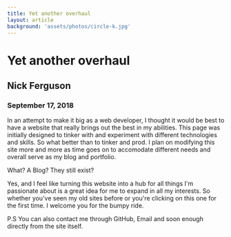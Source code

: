```yaml
---
title: Yet another overhaul
layout: article
background: 'assets/photos/circle-k.jpg'
---
```

# Yet another overhaul

## Nick Ferguson
### September 17, 2018

In an attempt to make it big as a web developer, I thought it would be best to have a website that really brings out the best in my abilities. This page was initially designed to tinker with and experiment with different technologies and skills. So what better than to tinker and prod. I plan on modifying this site more and more as time goes on to accomodate different needs and overall serve as my blog and portfolio.

What? A Blog? They still exist?

Yes, and I feel like turning this website into a hub for all things I'm passionate about is a great idea for me to expand in all my interests. So whether you've seen my old sites before or you're clicking on this one for the first time. I welcome you for the bumpy ride.

P.S You can also contact me through GitHub, Email and soon enough directly from the site itself.
